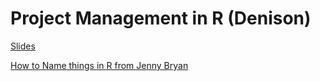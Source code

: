 # Project Management in R (Denison)


[Slides](https://karthik.github.io/prm/project-management.html#1)

[How to Name things in R from Jenny Bryan](https://speakerdeck.com/jennybc/how-to-name-files)